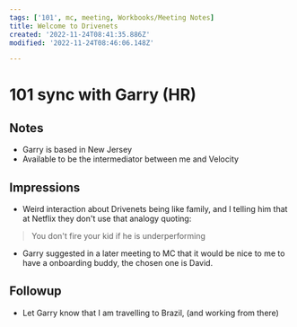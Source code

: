 ```yaml
---
tags: ['101', mc, meeting, Workbooks/Meeting Notes]
title: Welcome to Drivenets
created: '2022-11-24T08:41:35.886Z'
modified: '2022-11-24T08:46:06.148Z'

---
```

# 101 sync with Garry (HR)

## Notes
* Garry is based in New Jersey
* Available to be the intermediator between me and Velocity

## Impressions
* Weird interaction about Drivenets being like family, and I telling him that at
Netflix they don't use that analogy quoting:
> You don't fire your kid if he is underperforming

* Garry suggested in a later meeting to MC that it would be nice to me to have a
onboarding buddy, the chosen one is David.

## Followup
* Let Garry know that I am travelling to Brazil, (and working from there)
